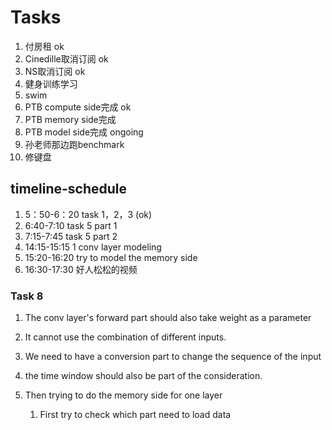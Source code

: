 # Tasks
1. 付房租 ok
2. Cinedille取消订阅 ok
3. NS取消订阅 ok
4. 健身训练学习
5. swim
6. PTB compute side完成 ok
7. PTB memory side完成
8. PTB model side完成 ongoing
9. 孙老师那边跑benchmark
10. 修键盘

## timeline-schedule
1. 5：50-6：20 task 1，2，3 (ok)
2. 6:40-7:10 task 5 part 1
3. 7:15-7:45 task 5 part 2
4. 14:15-15:15 1 conv layer modeling
5. 15:20-16:20 try to model the memory side
6. 16:30-17:30 好人松松的视频

### Task 8
1. The conv layer's forward part should also take weight as a parameter
2. It cannot use the combination of different inputs.


3. We need to have a conversion part to change the sequence of the input
4. the time window should also be part of the consideration.

5. Then trying to do the memory side for one layer
   1. First try to check which part need to load data
